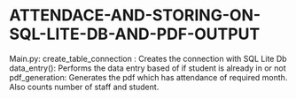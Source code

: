 # ATTENDACE-AND-STORING-ON-SQL-LITE-DB-AND-PDF-OUTPUT

Main.py:
create_table_connection : Creates the connection with SQL Lite Db
data_entry(): Performs the data entry based of if student is already in or not
pdf_generation: Generates the pdf which has attendance of required month. Also counts number of staff and student.
